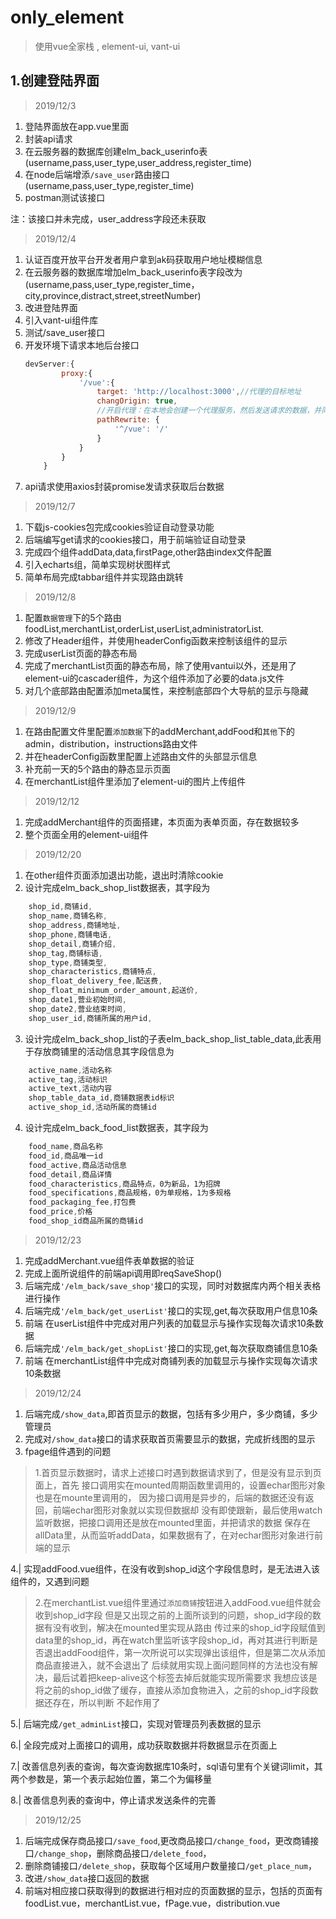 # only_element

> 使用vue全家栈 , element-ui, vant-ui

## 1.创建登陆界面
> 2019/12/3
1. 登陆界面放在app.vue里面
2. 封装api请求
3. 在云服务器的数据库创建elm_back_userinfo表(username,pass,user_type,user_address,register_time)
4. 在node后端增添`/save_user`路由接口(username,pass,user_type,register_time)
5. postman测试该接口

注：该接口并未完成，user_address字段还未获取

> 2019/12/4

1. 认证百度开放平台开发者用户拿到ak码获取用户地址模糊信息
2. 在云服务器的数据库增加elm_back_userinfo表字段改为(username,pass,user_type,register_time，city,province,distract,street,streetNumber)
3. 改进登陆界面
4. 引入vant-ui组件库
5. 测试/save_user接口
6. 开发环境下请求本地后台接口
    ```javascript 
    devServer:{
            proxy:{
                '/vue':{
                    target: 'http://localhost:3000',//代理的目标地址
                    changOrigin: true,
                    //开启代理：在本地会创建一个代理服务，然后发送请求的数据，并同时接收请求的数据，这样客户端端和服务端进行数据的交互就不会有跨域问题
                    pathRewrite: {
                        '^/vue': '/'
                    }
                }
            }
        }
    ```
7. api请求使用axios封装promise发请求获取后台数据

> 2019/12/7
1. 下载js-cookies包完成cookies验证自动登录功能
2. 后端编写get请求的cookies接口，用于前端验证自动登录
3. 完成四个组件addData,data,firstPage,other路由index文件配置
4. 引入echarts组，简单实现树状图样式
5. 简单布局完成tabbar组件并实现路由跳转

> 2019/12/8
1. 配置`数据管理`下的5个路由foodList,merchantList,orderList,userList,administratorList.
2. 修改了Header组件，并使用headerConfig函数来控制该组件的显示
3. 完成userList页面的静态布局
4. 完成了merchantList页面的静态布局，除了使用vantui以外，还是用了element-ui的cascader组件，为这个组件添加了必要的data.js文件
5. 对几个底部路由配置添加meta属性，来控制底部四个大导航的显示与隐藏

> 2019/12/9
1. 在路由配置文件里配置`添加数据`下的addMerchant,addFood和`其他`下的admin，distribution，instructions路由文件
2. 并在headerConfig函数里配置上述路由文件的头部显示信息 
3. 补充前一天的5个路由的静态显示页面
4. 在merchantList组件里添加了element-ui的图片上传组件

> 2019/12/12
1. 完成addMerchant组件的页面搭建，本页面为表单页面，存在数据较多
2. 整个页面全用的element-ui组件


> 2019/12/20
1. 在other组件页面添加退出功能，退出时清除cookie
2. 设计完成elm_back_shop_list数据表，其字段为
```javascript 
    shop_id,商铺id,
    shop_name,商铺名称,
    shop_address,商铺地址,
    shop_phone,商铺电话,
    shop_detail,商铺介绍,
    shop_tag,商铺标语,
    shop_type,商铺类型,
    shop_characteristics,商铺特点,
    shop_float_delivery_fee,配送费,
    shop_float_minimum_order_amount,起送价,
    shop_date1,营业初始时间,
    shop_date2,营业结束时间,
    shop_user_id,商铺所属的用户id,
```
3. 设计完成elm_back_shop_list的子表elm_back_shop_list_table_data,此表用于存放商铺里的活动信息其字段信息为
```javascript 
    active_name,活动名称
    active_tag,活动标识
    active_text,活动内容
    shop_table_data_id,商铺数据表id标识
    active_shop_id,活动所属的商铺id  
```
4. 设计完成elm_back_food_list数据表，其字段为
```javascript 
    food_name,商品名称
    food_id,商品唯一id
    food_active,商品活动信息
    food_detail,商品详情
    food_characteristics,商品特点，0为新品，1为招牌
    food_specifications,商品规格，0为单规格，1为多规格
    food_packaging_fee,打包费
    food_price,价格
    food_shop_id商品所属的商铺id 
```
> 2019/12/23
1. 完成addMerchant.vue组件表单数据的验证
2. 完成上面所说组件的前端api调用即reqSaveShop()
3. 后端完成`'/elm_back/save_shop'`接口的实现，同时对数据库内两个相关表格进行操作
4. 后端完成`'/elm_back/get_userList'`接口的实现,get,每次获取用户信息10条
5. 前端 在userList组件中完成对用户列表的加载显示与操作实现每次请求10条数据
6. 后端完成`'/elm_back/get_shopList'`接口的实现,get,每次获取商铺信息10条
7. 前端 在merchantList组件中完成对商铺列表的加载显示与操作实现每次请求10条数据

> 2019/12/24
1. 后端完成`/show_data`,即首页显示的数据，包括有多少用户，多少商铺，多少管理员
2. 完成对`/show_data`接口的请求获取首页需要显示的数据，完成折线图的显示
3. fpage组件遇到的问题 

> 1.首页显示数据时，请求上述接口时遇到数据请求到了，但是没有显示到页面上，首先
> 接口调用实在mounted周期函数里调用的，设置echar图形对象也是在mounte里调用的，
> 因为接口调用是异步的，后端的数据还没有返回，前端echar图形对象就以实现但数据却
> 没有即使跟新，最后使用watch监听数据，把接口调用还是放在mounted里面，并把请求的数据
> 保存在allData里，从而监听addData，如果数据有了，在对echar图形对象进行前端的显示
 
4.| 实现addFood.vue组件，在没有收到shop_id这个字段信息时，是无法进入该组件的，又遇到问题

> 2.在merchantList.vue组件里通过`添加商铺`按钮进入addFood.vue组件就会收到shop_id字段
> 但是又出现之前的上面所谈到的问题，shop_id字段的数据有没有收到，解决在mounted里实现从路由
> 传过来的shop_id字段赋值到data里的shop_id，再在watch里监听该字段shop_id，再对其进行判断是
> 否退出addFood组件，第一次所说可以实现弹出该组件，但是第二次从添加商品直接进入，就不会退出了
> 后续就用实现上面问题同样的方法也没有解决，最后试着把keep-alive这个标签去掉后就能实现所需要求
> 我想应该是将之前的shop_id做了缓存，直接从添加食物进入，之前的shop_id字段数据还存在，所以判断
> 不起作用了

5.| 后端完成`/get_adminList`接口，实现对管理员列表数据的显示 

6.| 全段完成对上面接口的调用，成功获取数据并将数据显示在页面上

7.| 改善信息列表的查询，每次查询数据库10条时，sql语句里有个关键词limit，其两个参数是，第一个表示起始位置，第二个为偏移量

8.| 改善信息列表的查询中，停止请求发送条件的完善

> 2019/12/25
1. 后端完成保存商品接口`/save_food`,更改商品接口`/change_food`，更改商铺接口`/change_shop`，删除商品接口`/delete_food`，
2. 删除商铺接口`/delete_shop`，获取每个区域用户数量接口`/get_place_num`，
3. 改进`/show_data`接口返回的数据
4. 前端对相应接口获取得到的数据进行相对应的页面数据的显示，包括的页面有foodList.vue，merchantList.vue，fPage.vue，distribution.vue


